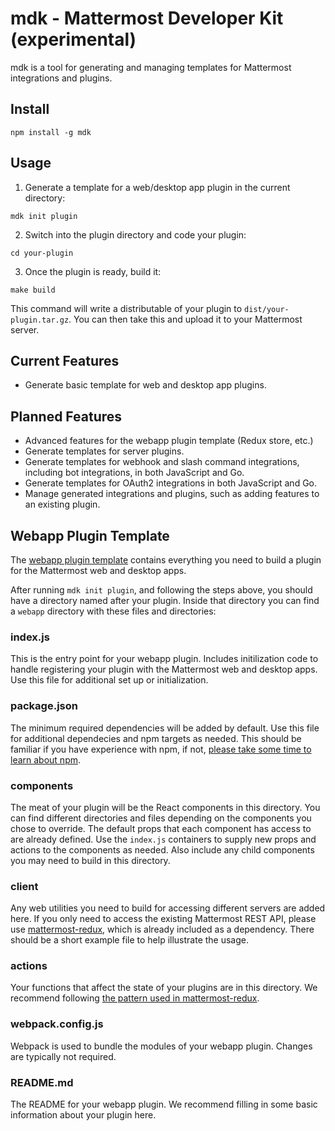# mdk - Mattermost Developer Kit (experimental)

mdk is a tool for generating and managing templates for Mattermost integrations and plugins.

## Install

```
npm install -g mdk
```

## Usage

1. Generate a template for a web/desktop app plugin in the current directory:
```
mdk init plugin
```

2. Switch into the plugin directory and code your plugin:
```
cd your-plugin
```

3. Once the plugin is ready, build it:
```
make build
```

This command will write a distributable of your plugin to `dist/your-plugin.tar.gz`. You can then take this and upload it to your Mattermost server.

## Current Features

* Generate basic template for web and desktop app plugins.

## Planned Features

* Advanced features for the webapp plugin template (Redux store, etc.)
* Generate templates for server plugins.
* Generate templates for webhook and slash command integrations, including bot integrations, in both JavaScript and Go.
* Generate templates for OAuth2 integrations in both JavaScript and Go.
* Manage generated integrations and plugins, such as adding features to an existing plugin.

## Webapp Plugin Template

The [webapp plugin template](https://github.com/mattermost/mdk/tree/master/templates/webapp) contains everything you need to build a plugin for the Mattermost web and desktop apps.

After running `mdk init plugin`, and following the steps above, you should have a directory named after your plugin. Inside that directory you can find a `webapp` directory with these files and directories:

### index.js

This is the entry point for your webapp plugin. Includes initilization code to handle registering your plugin with the Mattermost web and desktop apps. Use this file for additional set up or initialization.

### package.json

The minimum required dependencies will be added by default. Use this file for additional dependecies and npm targets as needed. This should be familiar if you have experience with npm, if not, [please take some time to learn about npm](https://www.npmjs.com/).

### components

The meat of your plugin will be the React components in this directory. You can find different directories and files depending on the components you chose to override. The default props that each component has access to are already defined. Use the `index.js` containers to supply new props and actions to the components as needed. Also include any child components you may need to build in this directory.

### client

Any web utilities you need to build for accessing different servers are added here. If you only need to access the existing Mattermost REST API, please use [mattermost-redux](https://github.com/mattermost/mattermost-redux), which is already included as a dependency. There should be a short example file to help illustrate the usage.

### actions

Your functions that affect the state of your plugins are in this directory. We recommend following [the pattern used in mattermost-redux](https://github.com/mattermost/mattermost-redux/blob/master/src/actions/users.js#L1253).

### webpack.config.js

Webpack is used to bundle the modules of your webapp plugin. Changes are typically not required.

### README.md

The README for your webapp plugin. We recommend filling in some basic information about your plugin here.
